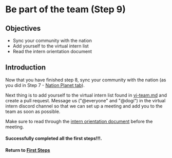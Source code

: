 # Be part of the team (Step 9)

## Objectives

* Sync your community with the nation
* Add yourself to the virtual intern list
* Read the intern orientation document

## Introduction

Now that you have finished step 8, sync your community with the nation (as you did in Step 7 - [Nation Planet tab](vi-nation.md)).

Next thing is to add yourself to the virtual intern list found in [vi-team.md](vi-team.md) and create a pull request. Message us ("@everyone" and "@dogi") in the virtual intern discord channel so that we can set up a meeting and add you to the team as soon as possible.

Make sure to read through the [intern orientation document](#!./pages/robots/rbts-intern-orientation.md) before the meeting.

#### Successfully completed all the first steps!!!.

#### Return to [First Steps](vi-first-steps.md#Step_9_-_Be_part_of_the_team)
